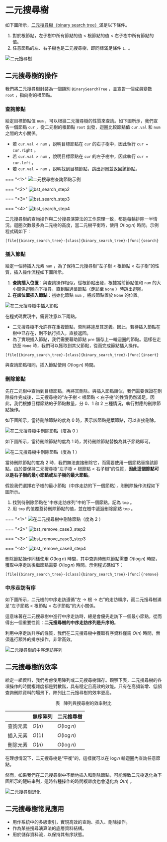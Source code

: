 # 二元搜尋樹

如下圖所示，<u>二元搜尋樹（binary search tree）</u>滿足以下條件。

1. 對於根節點，左子樹中所有節點的值 $<$ 根節點的值 $<$ 右子樹中所有節點的值。
2. 任意節點的左、右子樹也是二元搜尋樹，即同樣滿足條件 `1.` 。

![二元搜尋樹](binary_search_tree.assets/binary_search_tree.png)

## 二元搜尋樹的操作

我們將二元搜尋樹封裝為一個類別 `BinarySearchTree` ，並宣告一個成員變數 `root` ，指向樹的根節點。

### 查詢節點

給定目標節點值 `num` ，可以根據二元搜尋樹的性質來查詢。如下圖所示，我們宣告一個節點 `cur` ，從二元樹的根節點 `root` 出發，迴圈比較節點值 `cur.val` 和 `num` 之間的大小關係。

- 若 `cur.val < num` ，說明目標節點在 `cur` 的右子樹中，因此執行 `cur = cur.right` 。
- 若 `cur.val > num` ，說明目標節點在 `cur` 的左子樹中，因此執行 `cur = cur.left` 。
- 若 `cur.val = num` ，說明找到目標節點，跳出迴圈並返回該節點。

=== "<1>"
    ![二元搜尋樹查詢節點示例](binary_search_tree.assets/bst_search_step1.png)

=== "<2>"
    ![bst_search_step2](binary_search_tree.assets/bst_search_step2.png)

=== "<3>"
    ![bst_search_step3](binary_search_tree.assets/bst_search_step3.png)

=== "<4>"
    ![bst_search_step4](binary_search_tree.assets/bst_search_step4.png)

二元搜尋樹的查詢操作與二分搜尋演算法的工作原理一致，都是每輪排除一半情況。迴圈次數最多為二元樹的高度，當二元樹平衡時，使用 $O(\log n)$ 時間。示例程式碼如下：

```src
[file]{binary_search_tree}-[class]{binary_search_tree}-[func]{search}
```

### 插入節點

給定一個待插入元素 `num` ，為了保持二元搜尋樹“左子樹 < 根節點 < 右子樹”的性質，插入操作流程如下圖所示。

1. **查詢插入位置**：與查詢操作相似，從根節點出發，根據當前節點值和 `num` 的大小關係迴圈向下搜尋，直到越過葉節點（走訪至 `None` ）時跳出迴圈。
2. **在該位置插入節點**：初始化節點 `num` ，將該節點置於 `None` 的位置。

![在二元搜尋樹中插入節點](binary_search_tree.assets/bst_insert.png)

在程式碼實現中，需要注意以下兩點。

- 二元搜尋樹不允許存在重複節點，否則將違反其定義。因此，若待插入節點在樹中已存在，則不執行插入，直接返回。
- 為了實現插入節點，我們需要藉助節點 `pre` 儲存上一輪迴圈的節點。這樣在走訪至 `None` 時，我們可以獲取到其父節點，從而完成節點插入操作。

```src
[file]{binary_search_tree}-[class]{binary_search_tree}-[func]{insert}
```

與查詢節點相同，插入節點使用 $O(\log n)$ 時間。

### 刪除節點

先在二元樹中查詢到目標節點，再將其刪除。與插入節點類似，我們需要保證在刪除操作完成後，二元搜尋樹的“左子樹 < 根節點 < 右子樹”的性質仍然滿足。因此，我們根據目標節點的子節點數量，分 0、1 和 2 三種情況，執行對應的刪除節點操作。

如下圖所示，當待刪除節點的度為 $0$ 時，表示該節點是葉節點，可以直接刪除。

![在二元搜尋樹中刪除節點（度為 0 ）](binary_search_tree.assets/bst_remove_case1.png)

如下圖所示，當待刪除節點的度為 $1$ 時，將待刪除節點替換為其子節點即可。

![在二元搜尋樹中刪除節點（度為 1 ）](binary_search_tree.assets/bst_remove_case2.png)

當待刪除節點的度為 $2$ 時，我們無法直接刪除它，而需要使用一個節點替換該節點。由於要保持二元搜尋樹“左子樹 $<$ 根節點 $<$ 右子樹”的性質，**因此這個節點可以是右子樹的最小節點或左子樹的最大節點**。

假設我們選擇右子樹的最小節點（中序走訪的下一個節點），則刪除操作流程如下圖所示。

1. 找到待刪除節點在“中序走訪序列”中的下一個節點，記為 `tmp` 。
2. 用 `tmp` 的值覆蓋待刪除節點的值，並在樹中遞迴刪除節點 `tmp` 。

=== "<1>"
    ![在二元搜尋樹中刪除節點（度為 2 ）](binary_search_tree.assets/bst_remove_case3_step1.png)

=== "<2>"
    ![bst_remove_case3_step2](binary_search_tree.assets/bst_remove_case3_step2.png)

=== "<3>"
    ![bst_remove_case3_step3](binary_search_tree.assets/bst_remove_case3_step3.png)

=== "<4>"
    ![bst_remove_case3_step4](binary_search_tree.assets/bst_remove_case3_step4.png)

刪除節點操作同樣使用 $O(\log n)$ 時間，其中查詢待刪除節點需要 $O(\log n)$ 時間，獲取中序走訪後繼節點需要 $O(\log n)$ 時間。示例程式碼如下：

```src
[file]{binary_search_tree}-[class]{binary_search_tree}-[func]{remove}
```

### 中序走訪有序

如下圖所示，二元樹的中序走訪遵循“左 $\rightarrow$ 根 $\rightarrow$ 右”的走訪順序，而二元搜尋樹滿足“左子節點 $<$ 根節點 $<$ 右子節點”的大小關係。

這意味著在二元搜尋樹中進行中序走訪時，總是會優先走訪下一個最小節點，從而得出一個重要性質：**二元搜尋樹的中序走訪序列是升序的**。

利用中序走訪升序的性質，我們在二元搜尋樹中獲取有序資料僅需 $O(n)$ 時間，無須進行額外的排序操作，非常高效。

![二元搜尋樹的中序走訪序列](binary_search_tree.assets/bst_inorder_traversal.png)

## 二元搜尋樹的效率

給定一組資料，我們考慮使用陣列或二元搜尋樹儲存。觀察下表，二元搜尋樹的各項操作的時間複雜度都是對數階，具有穩定且高效的效能。只有在高頻新增、低頻查詢刪除資料的場景下，陣列比二元搜尋樹的效率更高。

<p align="center"> 表 <id> &nbsp; 陣列與搜尋樹的效率對比 </p>

|          | 無序陣列 | 二元搜尋樹  |
| -------- | -------- | ----------- |
| 查詢元素 | $O(n)$   | $O(\log n)$ |
| 插入元素 | $O(1)$   | $O(\log n)$ |
| 刪除元素 | $O(n)$   | $O(\log n)$ |

在理想情況下，二元搜尋樹是“平衡”的，這樣就可以在 $\log n$ 輪迴圈內查詢任意節點。

然而，如果我們在二元搜尋樹中不斷地插入和刪除節點，可能導致二元樹退化為下圖所示的鏈結串列，這時各種操作的時間複雜度也會退化為 $O(n)$ 。

![二元搜尋樹退化](binary_search_tree.assets/bst_degradation.png)

## 二元搜尋樹常見應用

- 用作系統中的多級索引，實現高效的查詢、插入、刪除操作。
- 作為某些搜尋演算法的底層資料結構。
- 用於儲存資料流，以保持其有序狀態。

